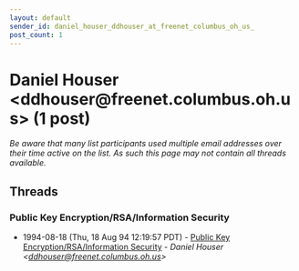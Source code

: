 ```yaml
---
layout: default
sender_id: daniel_houser_ddhouser_at_freenet_columbus_oh_us_
post_count: 1
---
```


# Daniel Houser <ddhouser<span>@</span>freenet.columbus.oh.us> (1 post)

_Be aware that many list participants used multiple email addresses over their time active on the list. As such this page may not contain all threads available._

## Threads

### Public Key Encryption/RSA/Information Security
+ 1994-08-18 (Thu, 18 Aug 94 12:19:57 PDT) - [Public Key Encryption/RSA/Information Security](/archive/1994/08/8ef90ea3a6d3a7775351375194b9d078242f768474097f377d43817286bc0a4b) - _Daniel Houser \<ddhouser@freenet.columbus.oh.us\>_

